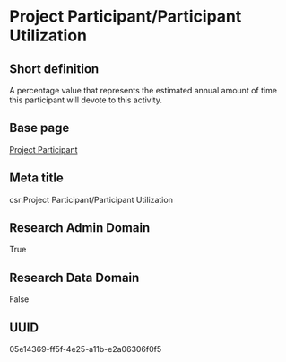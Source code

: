 # Project Participant/Participant Utilization
## Short definition
A percentage value that represents the estimated annual amount of time this participant will devote to this activity.
## Base page
[Project Participant](https://github.com/EuroCRIS/CASRAI-Dictionairies/blob/main/Objects/Project%20Participant.md)
## Meta title
csr:Project Participant/Participant Utilization
## Research Admin Domain
True
## Research Data Domain
False
## UUID
05e14369-ff5f-4e25-a11b-e2a06306f0f5
